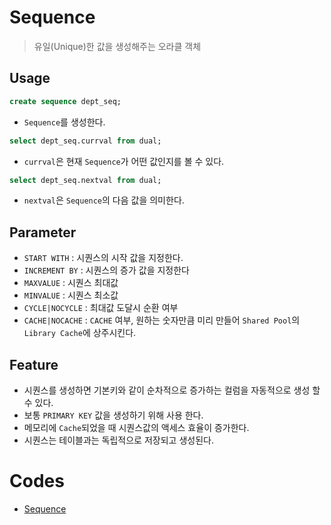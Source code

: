 # Sequence

> 유일(Unique)한 값을 생성해주는 오라클 객체

## Usage

```sql
create sequence dept_seq;
```

* `Sequence`를 생성한다.

```sql
select dept_seq.currval from dual;
```

* `currval`은 현재 `Sequence`가 어떤 값인지를 볼 수 있다.

```sql
select dept_seq.nextval from dual;
```

* `nextval`은 `Sequence`의 다음 값을 의미한다.

## Parameter

- `START WITH` : 시퀀스의 시작 값을 지정한다. 
- `INCREMENT BY` : 시퀀스의 증가 값을 지정한다
- `MAXVALUE` : 시퀀스 최대값
- `MINVALUE` : 시퀀스 최소값
- `CYCLE|NOCYCLE` : 최대값 도달시 순환 여부
- `CACHE|NOCACHE` : `CACHE` 여부, 원하는 숫자만큼 미리 만들어 `Shared Pool`의 `Library Cache`에 상주시킨다.

## Feature

* 시퀀스를 생성하면 기본키와 같이 순차적으로 증가하는 컬럼을 자동적으로 생성 할 수 있다. 
* 보통 `PRIMARY KEY` 값을 생성하기 위해 사용 한다.
* 메모리에 `Cache`되었을 때 시퀀스값의 액세스 효율이 증가한다.
* 시퀀스는 테이블과는 독립적으로 저장되고 생성된다.

# Codes

* [Sequence](https://github.com/TunaHG/Eclipse_Workspace/blob/master/DB/SQL/10_Sequence.sql)